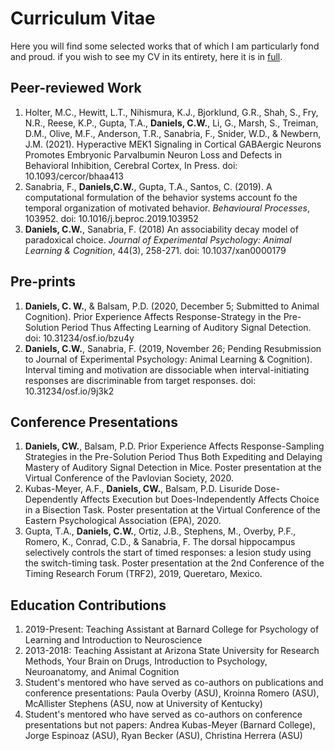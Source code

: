 # Curriculum Vitae

Here you will find some selected works that of which I am particularly fond and proud. if you wish to see my CV in its entirety, here it is in [full](https://www.dropbox.com/s/lzabzo5ilvzxrch/CV_newversion.pdf?dl=0). 

## Peer-reviewed Work 

1. Holter, M.C., Hewitt, L.T., Nihismura, K.J., Bjorklund, G.R., Shah, S., Fry, N.R., Reese, K.P., Gupta, T.A., **Daniels, C.W.**, Li, G., Marsh, S., Treiman, D.M., Olive, M.F., Anderson, T.R., Sanabria, F., Snider, W.D., & Newbern, J.M. (2021). Hyperactive MEK1 Signaling in Cortical GABAergic Neurons Promotes Embryonic Parvalbumin Neuron Loss and Defects in Behavioral Inhibition, Cerebral Cortex, In Press. doi: 10.1093/cercor/bhaa413
2. Sanabria, F., **Daniels,C.W.**, Gupta, T.A., Santos, C. (2019). A computational formulation of the behavior systems account fo the temporal organization of motivated behavior. *Behavioural Processes*, 103952. doi: 10.1016/j.beproc.2019.103952
3. **Daniels, C.W.**, Sanabria, F. (2018) An associability decay model of paradoxical choice. *Journal of Experimental Psychology: Animal Learning & Cognition*, 44(3), 258-271. doi: 10.1037/xan0000179



## Pre-prints

1. **Daniels, C. W.**, & Balsam, P.D. (2020, December 5; Submitted to Animal Cognition). Prior Experience Affects Response-Strategy in the Pre-Solution Period Thus Affecting Learning of Auditory Signal Detection. doi: 10.31234/osf.io/bzu4y
2. **Daniels, C.W.**, Sanabria, F. (2019, November 26; Pending Resubmission to Journal of Experimental Psychology: Animal Learning & Cognition). Interval timing and motivation are dissociable when interval-initiating responses are discriminable from target responses. doi: 10.31234/osf.io/9j3k2



## Conference Presentations

1. **Daniels, CW.**, Balsam, P.D. Prior Experience Affects Response-Sampling Strategies in the Pre-Solution Period Thus Both Expediting and Delaying Mastery of Auditory Signal Detection in Mice. Poster presentation at the Virtual Conference of the Pavlovian Society, 2020.
2. Kubas-Meyer, A.F., **Daniels, CW.**, Balsam, P.D. Lisuride Dose-Dependently Affects Execution but Does-Independently Affects Choice in a Bisection Task. Poster presentation at the Virtual Conference of the Eastern Psychological Association (EPA), 2020. 
3. Gupta, T.A., **Daniels, C.W.**, Ortiz, J.B., Stephens, M., Overby, P.F., Romero, K., Conrad, C.D., & Sanabria, F. The dorsal hippocampus selectively controls the start of timed responses: a lesion study using the switch-timing task. Poster presentation at the 2nd Conference of the Timing Research Forum (TRF2), 2019, Queretaro, Mexico.



## Education Contributions

1. 2019-Present: Teaching Assistant at Barnard College for Psychology of Learning and Introduction to Neuroscience
2. 2013-2018: Teaching Assistant at Arizona State University for Research Methods, Your Brain on Drugs, Introduction to Psychology, Neuroanatomy, and Animal Cognition
3. Student's mentored who have served as co-authors on publications and conference presentations: Paula Overby (ASU), Kroinna Romero (ASU), McAllister Stephens (ASU, now at University of Kentucky)
4. Student's mentored who have served as co-authors on conference presentations but not papers: Andrea Kubas-Meyer (Barnard College), Jorge Espinoaz (ASU), Ryan Becker (ASU), Christina Herrera (ASU)


